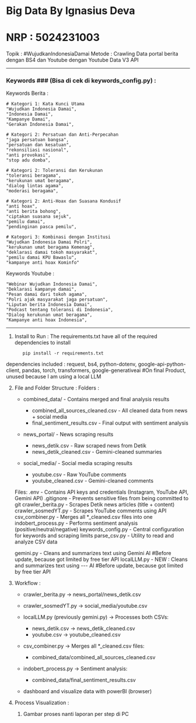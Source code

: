 # Big Data By Ignasius Deva
# NRP : 5024231003

Topik : #WujudkanIndonesiaDamai
Metode : Crawling Data portal berita dengan BS4 dan Youtube dengan Youtube Data V3 API

--------------------------------------------------------------------------------------
### Keywords ### (Bisa di cek di keywords_config.py) :

Keywords Berita :

    # Kategori 1: Kata Kunci Utama
    "Wujudkan Indonesia Damai",
    "Indonesia Damai",
    "Kampanye Damai",
    "Gerakan Indonesia Damai",
    
    # Kategori 2: Persatuan dan Anti-Perpecahan
    "jaga persatuan bangsa",
    "persatuan dan kesatuan",
    "rekonsiliasi nasional",
    "anti provokasi",
    "stop adu domba",
    
    # Kategori 2: Toleransi dan Kerukunan
    "toleransi beragama",
    "kerukunan umat beragama",
    "dialog lintas agama",
    "moderasi beragama",
    
    # Kategori 2: Anti-Hoax dan Suasana Kondusif
    "anti hoax",
    "anti berita bohong",
    "ciptakan suasana sejuk",
    "pemilu damai",
    "pendinginan pasca pemilu",
    
    # Kategori 3: Kombinasi dengan Institusi
    "Wujudkan Indonesia Damai Polri",
    "kerukunan umat beragama Kemenag",
    "deklarasi damai tokoh masyarakat",
    "pemilu damai KPU Bawaslu",
    "kampanye anti hoax Kominfo"

Keywords Youtube :

    "Webinar Wujudkan Indonesia Damai",
    "Deklarasi kampanye damai",
    "Pesan damai dari tokoh agama",
    "Polri ajak masyarakat jaga persatuan",
    "Liputan berita Indonesia Damai",
    "Podcast tentang toleransi di Indonesia",
    "Dialog kerukunan umat beragama",
    "Kampanye anti hoax Indonesia",
--------------------------------------------------------------------------------------

1. Install to Run :
  The requirements.txt have all of the required dependencies to install

          pip install -r requirements.txt

  dependencies included : request, bs4, python-dotenv, google-api-python-client, pandas, torch, transformers, google-generativeai #On final Product, unused because I am using a local LLM

2. File and Folder Structure :
    Folders :
    - combined_data/                     -   Contains merged and final analysis results
      - combined_all_sources_cleaned.csv - All cleaned data from news + social media
      - final_sentiment_results.csv      - Final output with sentiment analysis
    
    - news_portal/                       - News scraping results
      - news_detik.csv                   - Raw scraped news from Detik
      - news_detik_cleaned.csv           - Gemini-cleaned summaries
    
    - social_media/                      - Social media scraping results
      - youtube.csv                      - Raw YouTube comments
      - youtube_cleaned.csv              - Gemini-cleaned comments
    
    Files:
    .env                                 - Contains API keys and credentials (Instagram, YouTube API, Gemini API)
    .gitignore                           - Prevents sensitive files from being committed to git
    crawler_berita.py                    - Scrapes Detik news articles (title + content)
    crawler_sosmedYT.py                  - Scrapes YouTube comments using API
    csv_combiner.py                      - Merges all *_cleaned.csv files into one
    indobert_process.py                  - Performs sentiment analysis (positive/neutral/negative)
    keywords_config.py                   - Central configuration for keywords and scraping limits
    parse_csv.py                         - Utility to read and analyze CSV data
   
    gemini.py                            - Cleans and summarizes text using Gemini AI #Before update, because got limited by free tier API
    localLLM.py                          - NEW : Cleans and summarizes text using --- AI #Before update, because got limited by free tier API
    
4. Workflow :
   - crawler_berita.py → news_portal/news_detik.csv
   - crawler_sosmedYT.py → social_media/youtube.csv

   - localLLM.py (previously gemini.py) → Processes both CSVs:
     - news_detik.csv → news_detik_cleaned.csv
     - youtube.csv → youtube_cleaned.csv

   - csv_combiner.py → Merges all *_cleaned.csv files:
     - combined_data/combined_all_sources_cleaned.csv

   - indobert_process.py → Sentiment analysis:
     - combined_data/final_sentiment_results.csv

   - dashboard and visualize data with powerBI (browser)

5.  Process Visualization :
    1. Gambar proses nanti laporan per step di PC
